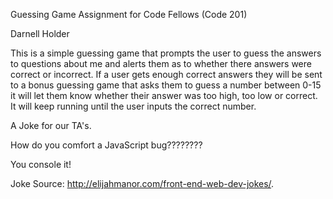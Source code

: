 Guessing Game Assignment for Code Fellows (Code 201)

Darnell Holder

This is a simple guessing game that prompts the user to guess the answers to questions about me and alerts them as to whether there answers were correct or incorrect. If a user gets enough correct answers they will be sent to a bonus guessing game that asks them to guess a number between 0-15 it will let them know whether their answer was too high, too low or correct. It will keep running until the user inputs the correct number.


A Joke for our TA's.

How do you comfort a JavaScript bug????????

You console it!

Joke Source: http://elijahmanor.com/front-end-web-dev-jokes/.


